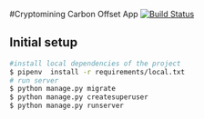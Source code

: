 #Cryptomining Carbon Offset App
[![Build Status](https://travis-ci.com/daltonlin/daltonlin-CryptominingCarbonOffsetApp.svg?token=qCf1sQCciBtr7YvHnq4o&branch=master)](https://travis-ci.com/daltonlin/daltonlin-CryptominingCarbonOffsetApp)
## Initial setup

```bash
#install local dependencies of the project
$ pipenv  install -r requirements/local.txt
# run server
$ python manage.py migrate
$ python manage.py createsuperuser
$ python manage.py runserver
```
